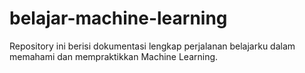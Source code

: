 # belajar-machine-learning
Repository ini berisi dokumentasi lengkap perjalanan belajarku dalam memahami dan mempraktikkan Machine Learning.
